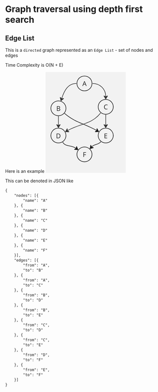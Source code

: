 # Graph traversal using depth first search 

## Edge List
This is a `directed` graph represented as an `Edge List` - set of nodes and edges

Time Complexity is O(N + E)

Here is an example
![Simple Graph](simple_graph.png)

This can be denoted in JSON like 

```
{
    "nodes": [{
        "name": "A"
    }, {
        "name": "B"
    }, {
        "name": "C"
    }, {
        "name": "D"
    }, {
        "name": "E"
    }, {
        "name": "F"
    }],
    "edges": [{
        "from": "A",
        "to": "B"
    }, {
        "from": "A",
        "to": "C"
    }, {
        "from": "B",
        "to": "D"
    }, {
        "from": "B",
        "to": "E"
    }, {
        "from": "C",
        "to": "D"
    }, {
        "from": "C",
        "to": "E"
    }, {
        "from": "D",
        "to": "F"
    }, {
        "from": "E",
        "to": "F"
    }]
}
```

        
